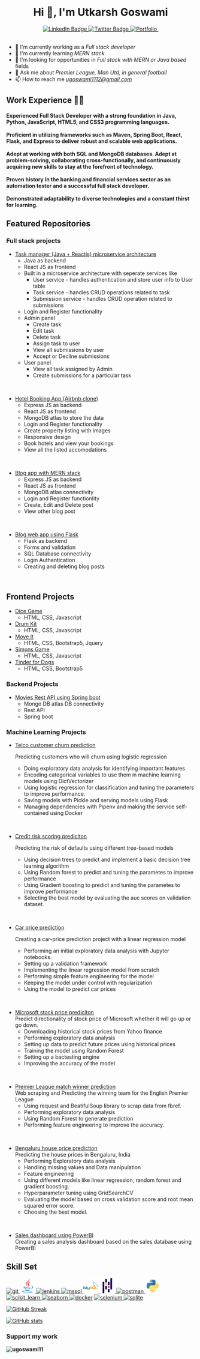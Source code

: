 <h1 align="center">Hi 👋, I'm Utkarsh Goswami</h1>
<!-- <h3 align="center">A Data Science and Machine Learning enthusiast from India, currently working as a Test Analyst in Cognizant</h3> -->
<div id="badges" align="center">
  <a href="https://www.linkedin.com/in/ugoswami11/">
    <img src="https://img.shields.io/badge/LinkedIn-blue?style=for-the-badge&logo=linkedin&logoColor=white" alt="LinkedIn Badge"/>
  </a>
  <a href="https://twitter.com/ugoswami11/">
    <img src="https://img.shields.io/badge/Twitter-blue?style=for-the-badge&logo=twitter&logoColor=white" alt="Twitter Badge"/>
  </a>
  <a href="https://ugoswami11.github.io/portfolio">
    <img src="https://static.wixstatic.com/media/809fa5_c02c7069a7f246ed986e103ade08b3d1~mv2.gif" width="100" height="40" alt="Portfolio"/>
  </a>
  <img src="https://komarev.com/ghpvc/?username=ugoswami11&style=flat-square&color=blue" alt=""/>
</div>
<br>

- 💼 I'm currently working as a *Full stack developer*
- 🌱 I'm currently learning *MERN stack*
- 🧐 I'm looking for opportunities in *Full stack with MERN or Java based* fields
- 💬 Ask me about *Premier League, Man Utd, in general football*
- 📫 How to reach me *ugoswami1112@gmail.com*

<h2><b>Work Experience 👨‍💻</b></h2>
<h4 align="left">
Experienced Full Stack Developer with a strong foundation in Java, Python, JavaScript, HTML5, and CSS3 programming languages.
<br><br>
Proficient in utilizing frameworks such as Maven, Spring Boot, React, Flask, and Express to deliver robust and scalable web applications.
<br><br>
Adept at working with both SQL and MongoDB databases. Adept at problem-solving, collaborating cross-functionally, and continuously acquiring new skills to stay at the forefront of technology.
<br><br>
Proven history in the banking and financial services sector as an automation tester and a
successful full stack developer.
<br><br>
Demonstrated adaptability to diverse technologies and a constant thirst for learning.
</h4>


<h2><b>Featured Repositories</b></h2>

<h3>Full stack projects </h3>

- <a href="https://github.com/ugoswami11/task-manager-java-react-microservice-architecture">Task manager (Java + Reactjs) microservice architecture</a>
  - Java as backend
  - React JS as frontend 
  - Built in a microservice architecture with seperate services like
    - User service - handles authentication and store user info to User table
    - Task service - handles CRUD operations related to task
    - Submission service - handles CRUD operation related to submissions 
  - Login and Register functionality
  - Admin panel
    - Create task
    - Edit task
    - Delete task
    - Assign task to user
    - View all submissions by user
    - Accept or Decline submissions
  - User panel
    - View all task assigned by Admin
    - Create submissions for a particular task

<br>


- <a href="https://github.com/ugoswami11/booking-app-mern">Hotel Booking App (Airbnb clone)</a>
  - Express JS as backend
  - React JS as frontend 
  - MongoDB atlas to store the data
  - Login and Register functionality
  - Create property listing with images
  - Responsive design
  - Book hotels and view your bookings
  - View all the listed accomodations

<br>

- <a href="https://github.com/ugoswami11/mern-blog-app">Blog app with MERN stack</a>
  - Express JS as backend
  - React JS as frontend
  - MongoDB atlas connectivity
  - Login and Register functionlity
  - Create, Edit and Delete post
  - View other blog post

<br>

- <a href = "https://github.com/ugoswami11/flask-blog-website"> Blog web app using Flask </a><br>
  - Flask as backend
  - Forms and validation
  - SQL Database connectivity
  - Login Authentication
  - Creating and deleting blog posts

<br>

<h2> Frontend Projects </h2>

- <a href="https://github.com/ugoswami11/web-dev-static-websites/tree/main/Dice-Game">Dice Game</a>
  - HTML, CSS, Javascript
- <a href="https://github.com/ugoswami11/web-dev-static-websites/tree/main/Drum-Kit">Drum Kit</a>
  - HTML, CSS, Javascript 
- <a href="https://github.com/ugoswami11/web-dev-static-websites/tree/main/MoveIt">Move It</a>
  - HTML, CSS, Bootstrap5, Jquery
- <a href="https://github.com/ugoswami11/web-dev-static-websites/tree/main/Simons-Game">Simons Game</a>
  - HTML, CSS, Javascript
- <a href="https://github.com/ugoswami11/web-dev-static-websites/tree/main/TinDog">Tinder for Dogs</a>
  - HTML, CSS, Bootstrap5

<h3>Backend Projects</h3>

- <a href = "https://github.com/ugoswami11/spring-boot-movie-api"> Movies Rest API using Spring boot </a><br>
  - Mongo DB atlas DB connectivity
  - Rest API
  - Spring boot 

<h3>Machine Learning Projects</h3>

- <a href="https://github.com/ugoswami11/ml-course-bootcamp/tree/main/telco-churn-prediction">Telco customer churn prediction</a><br>

  Predicting customers who will churn using logistic regression
  -  Doing exploratory data analysis for identifying important features
  -  Encoding categorical variables to use them in machine learning models using DictVectorizer
  -  Using logistic regression for classification and tuning the parameters to improve performance.
  - Saving models with Pickle and serving models using Flask
  - Managing dependencies with Pipenv and making the service self-contained using Docker

<br>

- <a href="https://github.com/ugoswami11/ml-course-bootcamp/blob/main/notebooks/credit-risk-scoring.ipynb"> Credit risk scoring prediciton</a><br>

  Predicting the risk of defaults using different tree-based models
  - Using decision trees to predict and implement a basic decision tree learning algorithm
  - Using Random forest to predict and tuning the parametes to improve performance
  - Using Gradient boosting to predict and tuning the parametes to improve performance
  - Selecting the best model by evaluating the auc scores on validation dataset. 

<br>

- <a href="https://github.com/ugoswami11/ml-course-bootcamp/blob/main/notebooks/car-price.ipynb"> Car price prediction</a><br>

  Creating a car-price prediction project with a linear regression model
  -  Performing an initial exploratory data analysis with Jupyter notebooks.
  -  Setting up a validation framework
  -  Implementing the linear regression model from scratch
  -  Performing simple feature engineering for the model
  -  Keeping the model under control with regularization
  -  Using the model to predict car prices

<br>

- <a href="https://github.com/ugoswami11/stock-price-prediction-python">Microsoft stock price prediciton</a><br>
  Predict directionality of stock price of Microsoft whether it will go up or go down.
  - Downloading historical stock prices from Yahoo finance
  - Performing exploratory data analysis
  - Setting up data to predict future prices using historical prices
  - Training the model using Random Forest
  - Setting up a bactesting engine 
  - Improving the accuracy of the model

<br>

- <a href="https://github.com/ugoswami11/epl-match-winner-prediction"> Premier League match winner prediction</a><br>
  Web scraping and Predicting the winning team for the English Premier League
  - Using request and BeatifulSoup library to scrap data from fbref.
  - Performing exploratory data analysis
  - Using Random Forest to generate prediction
  - Performing feature engineering to improve the accuracy.

<br>

- <a href="https://github.com/ugoswami11/Bengaluru-house-price-prediction"> Bengaluru house price prediction</a><br>
  Predicting the house prices in Bengaluru, India
  - Performing Exploratory data analysis
  - Handling missing values and Data manipulation 
  - Feature engineering 
  - Using different models like linear regression, random forest and gradient boosting.
  - Hyperparameter tuning using GridSearchCV
  - Evaluating the model based on cross validation score and root mean squared error score.
  - Choosing the best model.

<br>

- <a href="https://github.com/ugoswami11/sales-dashboard-powerbi">Sales dashboard using PowerBI</a><br>
  Creating a sales analysis dashboard based on the sales database using PowerBI




<!-- <h3 align="left">Connect with me:</h3>
<p align="left">
<a href="https://twitter.com/ugoswami11" target="blank"><img align="center" src="https://raw.githubusercontent.com/rahuldkjain/github-profile-readme-generator/master/src/images/icons/Social/twitter.svg" alt="ugoswami11" height="30" width="40" /></a>
<a href="https://www.linkedin.com/in/ugoswami11"><img align="center" src="https://www.svgrepo.com/show/110195/linkedin.svg" alt="ugoswami11" height="30" width="40"/></a>
<a href="https://www.instagram.com/ugoswami11/"><img align="center" src="https://www.svgrepo.com/show/13639/instagram.svg" alt="ugoswami11" height="30" width="40"/></a>
</p> -->

<h2><b>Skill Set</b></h2>
<p align="left"> <a href="https://git-scm.com/" target="_blank" rel="noreferrer"> <img src="https://www.vectorlogo.zone/logos/git-scm/git-scm-icon.svg" alt="git" width="40" height="40"/> </a> <a href="https://www.java.com" target="_blank" rel="noreferrer"> <img src="https://raw.githubusercontent.com/devicons/devicon/master/icons/java/java-original.svg" alt="java" width="40" height="40"/> </a> <a href="https://www.jenkins.io" target="_blank" rel="noreferrer"> <img src="https://www.vectorlogo.zone/logos/jenkins/jenkins-icon.svg" alt="jenkins" width="40" height="40"/> </a> <a href="https://www.microsoft.com/en-us/sql-server" target="_blank" rel="noreferrer"> <img src="https://www.svgrepo.com/show/303229/microsoft-sql-server-logo.svg" alt="mssql" width="40" height="40"/> </a> <a href="https://www.mysql.com/" target="_blank" rel="noreferrer"> <img src="https://raw.githubusercontent.com/devicons/devicon/master/icons/mysql/mysql-original-wordmark.svg" alt="mysql" width="40" height="40"/> </a> <a href="https://pandas.pydata.org/" target="_blank" rel="noreferrer"> <img src="https://raw.githubusercontent.com/devicons/devicon/2ae2a900d2f041da66e950e4d48052658d850630/icons/pandas/pandas-original.svg" alt="pandas" width="40" height="40"/> </a> <a href="https://postman.com" target="_blank" rel="noreferrer"> <img src="https://www.vectorlogo.zone/logos/getpostman/getpostman-icon.svg" alt="postman" width="40" height="40"/> </a> <a href="https://www.python.org" target="_blank" rel="noreferrer"> <img src="https://raw.githubusercontent.com/devicons/devicon/master/icons/python/python-original.svg" alt="python" width="40" height="40"/> </a> <a href="https://scikit-learn.org/" target="_blank" rel="noreferrer"> <img src="https://upload.wikimedia.org/wikipedia/commons/0/05/Scikit_learn_logo_small.svg" alt="scikit_learn" width="40" height="40"/> </a> <a href="https://seaborn.pydata.org/" target="_blank" rel="noreferrer"> <img src="https://seaborn.pydata.org/_images/logo-mark-lightbg.svg" alt="seaborn" width="40" height="40"/> </a> 
<a href="https://www.docker.com/">
<img src="https://www.svgrepo.com/show/331370/docker.svg" alt="docker" width="40" height="40"/></a>
<a href="https://www.selenium.dev" target="_blank" rel="noreferrer"> <img src="https://raw.githubusercontent.com/detain/svg-logos/780f25886640cef088af994181646db2f6b1a3f8/svg/selenium-logo.svg" alt="selenium" width="40" height="40"/> </a> <a href="https://www.sqlite.org/" target="_blank" rel="noreferrer"> <img src="https://www.vectorlogo.zone/logos/sqlite/sqlite-icon.svg" alt="sqlite" width="40" height="40"/> </a> </p>

<!-- [![GitHub Streak](https://streak-stats.demolab.com?user=ugoswami11&theme=tokyonight)](https://git.io/streak-stats) -->

<!-- https://github-readme-streak-stats.herokuapp.com/?user=ugoswami11 -->
[![GitHub Streak](http://github-readme-streak-stats.herokuapp.com/?user=ugoswami11&theme=tokyonight)](https://git.io/streak-stats)

[![GitHub stats](https://github-readme-stats.vercel.app/api?username=ugoswami11&theme=tokyonight)](https://github.com/ugoswami11/github-readme-stats)

<h3><b>Support my work</h3>
<p><a href="https://www.buymeacoffee.com/ugoswami11"> <img align="left" src="https://cdn.buymeacoffee.com/buttons/v2/default-yellow.png" height="50" width="210" alt="ugoswami11" /></a></p><br><br>